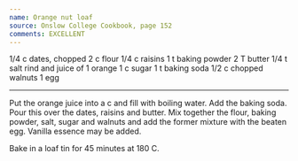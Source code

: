 ```yaml
---
name: Orange nut loaf
source: Onslow College Cookbook, page 152
comments: EXCELLENT
---
```


1/4 c dates, chopped
2 c flour
1/4 c raisins
1 t baking powder
2 T butter
1/4 t salt
rind and juice of 1 orange
1 c sugar
1 t baking soda
1/2 c chopped walnuts
1 egg

---

Put the orange juice into a c and fill with boiling water.  Add the baking soda.  Pour this over the dates, raisins and butter. Mix together the flour, baking powder, salt, sugar and walnuts and add the former mixture with the beaten egg.  Vanilla essence may be added. 

Bake in a loaf tin for 45 minutes at 180 C.

